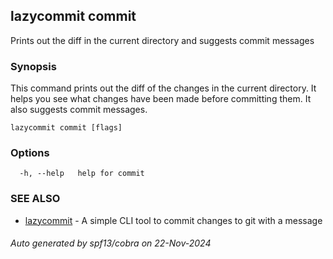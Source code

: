 ## lazycommit commit

Prints out the diff in the current directory and suggests commit messages

### Synopsis

This command prints out the diff of the changes in the current directory.
It helps you see what changes have been made before committing them. It also suggests commit messages.

```
lazycommit commit [flags]
```

### Options

```
  -h, --help   help for commit
```

### SEE ALSO

* [lazycommit](lazycommit.md)	 - A simple CLI tool to commit changes to git with a message

###### Auto generated by spf13/cobra on 22-Nov-2024
